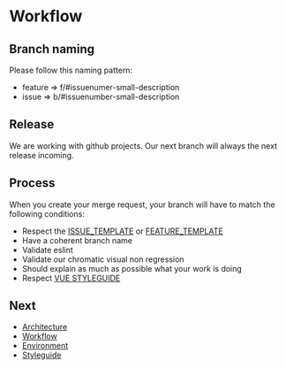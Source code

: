 # Workflow

## Branch naming

Please follow this naming pattern:

- feature => f/#issuenumer-small-description
- issue => b/#issuenumber-small-description

## Release

We are working with github projects. Our next branch will always the next release incoming.

## Process

When you create your merge request, your branch will have to match the following conditions:

- Respect the [ISSUE_TEMPLATE](../.github/ISSUE_TEMPLATE/bug_report.md) or [FEATURE_TEMPLATE](../.github/ISSUE_TEMPLATE/feature_request.md)
- Have a coherent branch name
- Validate eslint
- Validate our chromatic visual non regression
- Should explain as much as possible what your work is doing
- Respect [VUE STYLEGUIDE](https://vuejs.org/v2/style-guide/)

## Next

- [Architecture](./architecture.md)
- [Workflow](./workflow.md)
- [Environment](./environment.md)
- [Styleguide](./styleguide.md)
